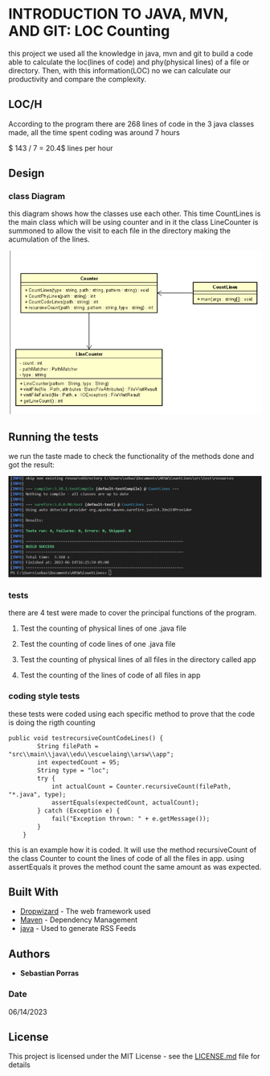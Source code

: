 # INTRODUCTION TO JAVA, MVN, AND GIT: LOC Counting

this project we used all the knowledge in java, mvn and git to build a code able to calculate the loc(lines of code) and phy(physical lines) of a file or directory. Then, with this information(LOC) no we can calculate our productivity and compare the complexity.
## LOC/H

According to the program there are 268 lines of code in the 3 java classes made, all the time spent coding was around 7 hours

$ 143 / 7 = 20.4$ lines per hour 
## Design 

### class Diagram 

this diagram shows how the classes use each other. This time CountLines is the main class which will be using counter and in it the class LineCounter is summoned to allow the visit to each file in the directory making the acumulation of the lines.

![test report](images\clases.png)


## Running the tests

we run the taste made to check the functionality of the methods done and got the result:

![test report](images\TestReport.png)

### tests
there are 4 test were made to cover the principal functions of the program.

1. Test the counting of physical lines of one .java file
   
2.  Test the counting of code lines of one .java file
 
3.  Test the counting of physical lines of all files in the directory called app

4. Test the counting of the lines of code of all files in app



### coding style tests

these tests were coded using each specific method to prove that the code is doing the rigth counting 
```
public void testrecursiveCountCodeLines() {
        String filePath = "src\\main\\java\\edu\\escuelaing\\arsw\\app";
        int expectedCount = 95;
        String type = "loc";
        try {
            int actualCount = Counter.recursiveCount(filePath, "*.java", type);
            assertEquals(expectedCount, actualCount);
        } catch (Exception e) {
            fail("Exception thrown: " + e.getMessage());
        }
    }
```
this is an example how it is coded. It will use the method recursiveCount of the class Counter to count the lines of code of all the files in app. using assertEquals it proves the method count the same amount as was expected.

## Built With

* [Dropwizard](http://www.dropwizard.io/1.0.2/docs/) - The web framework used
* [Maven](https://maven.apache.org/) - Dependency Management
* [java](https://rometools.github.io/rome/) - Used to generate RSS Feeds


## Authors

* **Sebastian Porras**

### Date

06/14/2023 

## License

This project is licensed under the MIT License - see the [LICENSE.md](LICENSE.md) file for details
